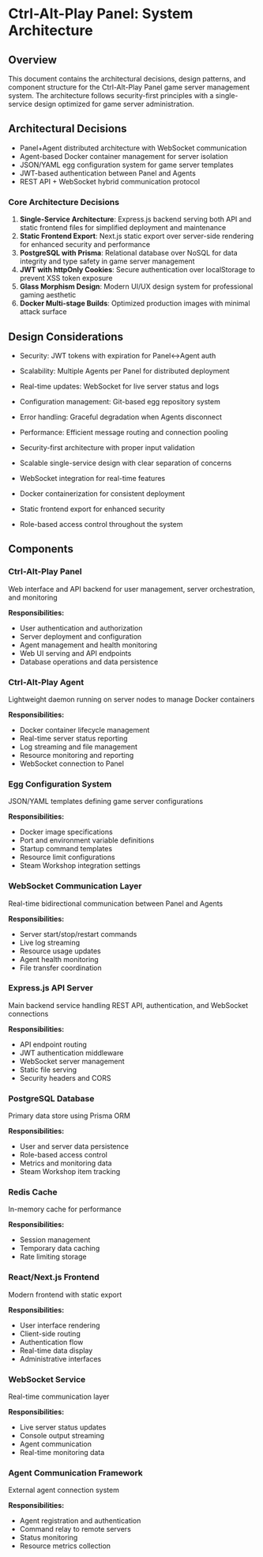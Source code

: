 # Ctrl-Alt-Play Panel: System Architecture

## Overview

This document contains the architectural decisions, design patterns, and component structure for the Ctrl-Alt-Play Panel game server management system. The architecture follows security-first principles with a single-service design optimized for game server administration.

## Architectural Decisions

- Panel+Agent distributed architecture with WebSocket communication
- Agent-based Docker container management for server isolation
- JSON/YAML egg configuration system for game server templates
- JWT-based authentication between Panel and Agents
- REST API + WebSocket hybrid communication protocol



### Core Architecture Decisions

1. **Single-Service Architecture**: Express.js backend serving both API and static frontend files for simplified deployment and maintenance
2. **Static Frontend Export**: Next.js static export over server-side rendering for enhanced security and performance
3. **PostgreSQL with Prisma**: Relational database over NoSQL for data integrity and type safety in game server management
4. **JWT with httpOnly Cookies**: Secure authentication over localStorage to prevent XSS token exposure
5. **Glass Morphism Design**: Modern UI/UX design system for professional gaming aesthetic
6. **Docker Multi-stage Builds**: Optimized production images with minimal attack surface

## Design Considerations

- Security: JWT tokens with expiration for Panel↔Agent auth
- Scalability: Multiple Agents per Panel for distributed deployment
- Real-time updates: WebSocket for live server status and logs
- Configuration management: Git-based egg repository system
- Error handling: Graceful degradation when Agents disconnect
- Performance: Efficient message routing and connection pooling



- Security-first architecture with proper input validation
- Scalable single-service design with clear separation of concerns
- WebSocket integration for real-time features
- Docker containerization for consistent deployment
- Static frontend export for enhanced security
- Role-based access control throughout the system



## Components

### Ctrl-Alt-Play Panel

Web interface and API backend for user management, server orchestration, and monitoring

**Responsibilities:**

- User authentication and authorization
- Server deployment and configuration
- Agent management and health monitoring
- Web UI serving and API endpoints
- Database operations and data persistence

### Ctrl-Alt-Play Agent

Lightweight daemon running on server nodes to manage Docker containers

**Responsibilities:**

- Docker container lifecycle management
- Real-time server status reporting
- Log streaming and file management
- Resource monitoring and reporting
- WebSocket connection to Panel

### Egg Configuration System

JSON/YAML templates defining game server configurations

**Responsibilities:**

- Docker image specifications
- Port and environment variable definitions
- Startup command templates
- Resource limit configurations
- Steam Workshop integration settings

### WebSocket Communication Layer

Real-time bidirectional communication between Panel and Agents

**Responsibilities:**

- Server start/stop/restart commands
- Live log streaming
- Resource usage updates
- Agent health monitoring
- File transfer coordination





### Express.js API Server

Main backend service handling REST API, authentication, and WebSocket connections

**Responsibilities:**

- API endpoint routing
- JWT authentication middleware
- WebSocket server management
- Static file serving
- Security headers and CORS

### PostgreSQL Database

Primary data store using Prisma ORM

**Responsibilities:**

- User and server data persistence
- Role-based access control
- Metrics and monitoring data
- Steam Workshop item tracking

### Redis Cache

In-memory cache for performance

**Responsibilities:**

- Session management
- Temporary data caching
- Rate limiting storage

### React/Next.js Frontend

Modern frontend with static export

**Responsibilities:**

- User interface rendering
- Client-side routing
- Authentication flow
- Real-time data display
- Administrative interfaces

### WebSocket Service

Real-time communication layer

**Responsibilities:**

- Live server status updates
- Console output streaming
- Agent communication
- Real-time monitoring data

### Agent Communication Framework

External agent connection system

**Responsibilities:**

- Agent registration and authentication
- Command relay to remote servers
- Status monitoring
- Resource metrics collection



